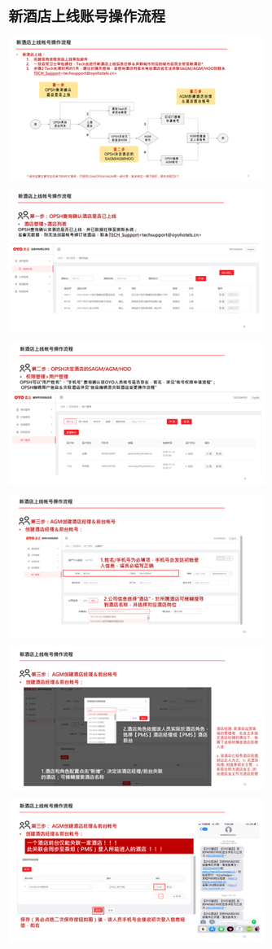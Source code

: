 # 新酒店上线账号操作流程



![](../../.gitbook/assets/image%20%2846%29.png)

  


![](../../.gitbook/assets/image%20%2814%29.png)

![](../../.gitbook/assets/image%20%2873%29.png)

![](../../.gitbook/assets/image%20%2855%29.png)

![](../../.gitbook/assets/image%20%28110%29.png)

![](../../.gitbook/assets/image%20%2864%29.png)

